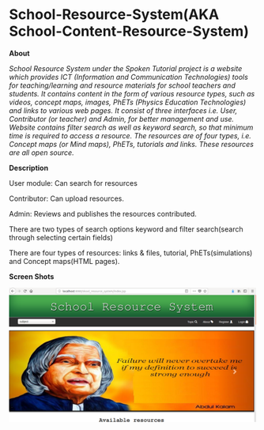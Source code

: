# School-Resource-System(AKA School-Content-Resource-System)

**About** 

*School Resource System under the Spoken Tutorial project is a website which provides ICT (Information and Communication Technologies) tools for teaching/learning and resource materials for school teachers and students. It contains content in the form of various resource types, such as videos, concept maps, images, PhETs (Physics Education Technologies) and links to various web pages. It consist of three interfaces i.e. User, Contributor (or teacher) and Admin, for better management and use. Website contains filter search as well as keyword search, so that minimum time is required to access a resource. The resources are of four types, i.e. Concept maps (or Mind maps), PhETs, tutorials and links. These resources are all open source.*


**Description**

User module: Can search for resources

Contributor: Can upload resources.

Admin: Reviews and publishes the resources contributed.

There are two types of search options keyword and filter search(search through selecting certain fields)

There are four types of resources: links & files, tutorial, PhETs(simulations) and Concept maps(HTML pages).

**Screen Shots**

<img src="https://github.com/Duttabhi/School-Content-Resource-System/blob/master/Screenshot%20from%202018-06-30%2013-38-03.png" width=500>
